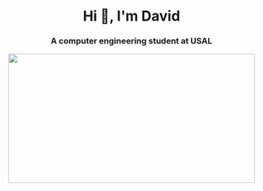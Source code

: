 <h1 align="center">Hi 👋, I'm David</h1>
<h3 align="center">A computer engineering student at USAL</h3>
<p align="center">
  <img width="498" height="261" src="https://media.tenor.com/jzZkdfuKcMAAAAAC/cat-kiss.gif">
</p>
